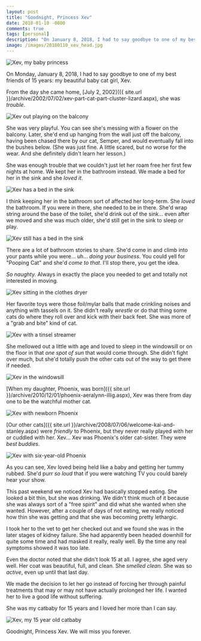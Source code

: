 ```yaml
---
layout: post
title: "Goodnight, Princess Xev"
date: 2018-01-10 -0800
comments: true
tags: [personal]
description: "On January 8, 2018, I had to say goodbye to one of my best friends."
image: /images/20180110_xev_head.jpg
---
```

![Xev, my baby princess](/images/20180110_xev_head.jpg)

On Monday, January 8, 2018, I had to say goodbye to one of my best friends of 15 years: my beautiful baby cat girl, Xev.

From the day she came home, [July 2, 2002]({{ site.url }}/archive/2002/07/02/xev-part-cat-part-cluster-lizard.aspx), she was _trouble_.

![Xev out playing on the balcony](/images/20180110_xev1.jpg)

She was very playful. You can see she's messing with a flower on the balcony. Later, she'd end up hanging from the wall just off the balcony, having been chased there by our cat, Semper, and would eventually fall into the bushes below. (She was just fine. A little scared, but no worse for the wear. And she definitely didn't learn her lesson.)

She was enough trouble that we couldn't just let her roam free her first few nights at home. We kept her in the bathroom instead. We made a bed for her in the sink and she _loved it_.

![Xev has a bed in the sink](/images/20180110_xev2.jpg)

I think keeping her in the bathroom sort of affected her long-term. She _loved_ the bathroom. If you were in there, she needed to be in there. She'd wrap string around the base of the toilet, she'd drink out of the sink... even after we moved and she was much older, she'd still get in the sink to sleep or play.

![Xev still has a bed in the sink](/images/20180110_xev6.jpg)

There are a lot of bathroom stories to share. She'd come in and climb into your pants while you were... uh... _doing your business_. You could yell for "Pooping Cat" and she'd _come to that_. I'll stop there, you get the idea.

_So naughty._ Always in exactly the place you needed to get and totally not interested in moving.

![Xev sitting in the clothes dryer](/images/20180110_xev3.jpg)

Her favorite toys were those foil/mylar balls that made crinkling noises and anything with tassels on it. She didn't really _wrestle_ or do that thing some cats do where they roll over and kick with their back feet. She was more of a "grab and bite" kind of cat.

![Xev with a tinsel streamer](/images/20180110_xev4.jpg)

She mellowed out a little with age and loved to sleep in the windowsill or on the floor in that _one spot of sun_ that would come through. She didn't fight over much, but she'd totally push the other cats out of the way to get there if needed.

![Xev in the windowsill](/images/20180110_xev5.jpg)

[When my daughter, Phoenix, was born]({{ site.url }}/archive/2010/12/01/phoenix-aeralynn-illig.aspx), Xev was there from day one to be the watchful mother cat.

![Xev with newborn Phoenix](/images/20180110_xev7.jpg)

[Our other cats]({{ site.url }}/archive/2008/07/06/welcome-kai-and-stanley.aspx) were _friendly_ to Phoenix, but they never really played with her or cuddled with her. Xev... Xev was Phoenix's older cat-sister. They were _best buddies_.

![Xev with six-year-old Phoenix](/images/20180110_xev8.jpg)

As you can see, Xev loved being held like a baby and getting her tummy rubbed. She'd purr _so loud_ that if you were watching TV you could barely hear your show.

This past weekend we noticed Xev had basically stopped eating. She looked a bit thin, but she was drinking. We didn't think much of it because she was always sort of a "free spirit" and did what she wanted when she wanted. However, after a couple of days of not eating, we really noticed how thin she was getting and that she was becoming pretty lethargic.

I took her to the vet to get her checked out and we found she was in the later stages of kidney failure. She had apparently been headed downhill for quite some time and had masked it really, really well. By the time any real symptoms showed it was too late.

Even the doctor noted that she didn't look 15 at all. I agree, she aged very well. Her coat was beautiful, full, and clean. She _smelled clean_. She was so _active_, even up until that last day.

We made the decision to let her go instead of forcing her through painful treatments that may or may not have actually prolonged her life. I wanted her to live a good life without suffering.

She was my catbaby for 15 years and I loved her more than I can say.

![Xev, my 15 year old catbaby](/images/20180110_xev9.jpg)

Goodnight, Princess Xev. We will miss you forever.
